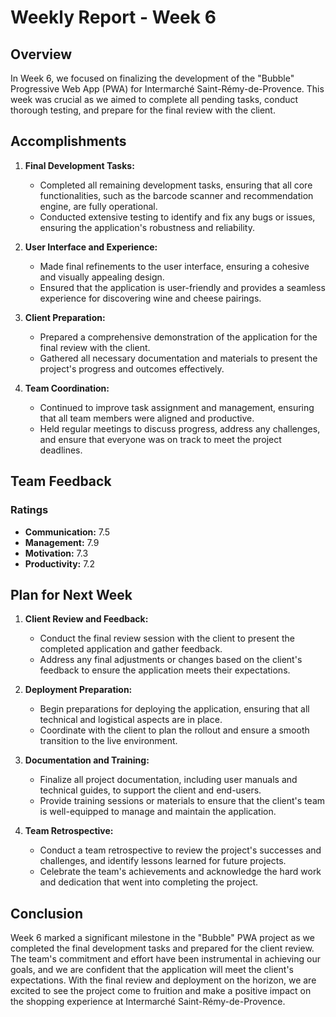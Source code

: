 # Weekly Report - Week 6

## Overview

In Week 6, we focused on finalizing the development of the "Bubble" Progressive Web App (PWA) for Intermarché Saint-Rémy-de-Provence. This week was crucial as we aimed to complete all pending tasks, conduct thorough testing, and prepare for the final review with the client.

## Accomplishments

1. **Final Development Tasks:**
   - Completed all remaining development tasks, ensuring that all core functionalities, such as the barcode scanner and recommendation engine, are fully operational.
   - Conducted extensive testing to identify and fix any bugs or issues, ensuring the application's robustness and reliability.

2. **User Interface and Experience:**
   - Made final refinements to the user interface, ensuring a cohesive and visually appealing design.
   - Ensured that the application is user-friendly and provides a seamless experience for discovering wine and cheese pairings.

3. **Client Preparation:**
   - Prepared a comprehensive demonstration of the application for the final review with the client.
   - Gathered all necessary documentation and materials to present the project's progress and outcomes effectively.

4. **Team Coordination:**
   - Continued to improve task assignment and management, ensuring that all team members were aligned and productive.
   - Held regular meetings to discuss progress, address any challenges, and ensure that everyone was on track to meet the project deadlines.

## Team Feedback

### Ratings

- **Communication:** 7.5
- **Management:** 7.9
- **Motivation:** 7.3
- **Productivity:** 7.2 

## Plan for Next Week

1. **Client Review and Feedback:**
   - Conduct the final review session with the client to present the completed application and gather feedback.
   - Address any final adjustments or changes based on the client's feedback to ensure the application meets their expectations.

2. **Deployment Preparation:**
   - Begin preparations for deploying the application, ensuring that all technical and logistical aspects are in place.
   - Coordinate with the client to plan the rollout and ensure a smooth transition to the live environment.

3. **Documentation and Training:**
   - Finalize all project documentation, including user manuals and technical guides, to support the client and end-users.
   - Provide training sessions or materials to ensure that the client's team is well-equipped to manage and maintain the application.

4. **Team Retrospective:**
   - Conduct a team retrospective to review the project's successes and challenges, and identify lessons learned for future projects.
   - Celebrate the team's achievements and acknowledge the hard work and dedication that went into completing the project.

## Conclusion

Week 6 marked a significant milestone in the "Bubble" PWA project as we completed the final development tasks and prepared for the client review. The team's commitment and effort have been instrumental in achieving our goals, and we are confident that the application will meet the client's expectations. With the final review and deployment on the horizon, we are excited to see the project come to fruition and make a positive impact on the shopping experience at Intermarché Saint-Rémy-de-Provence.